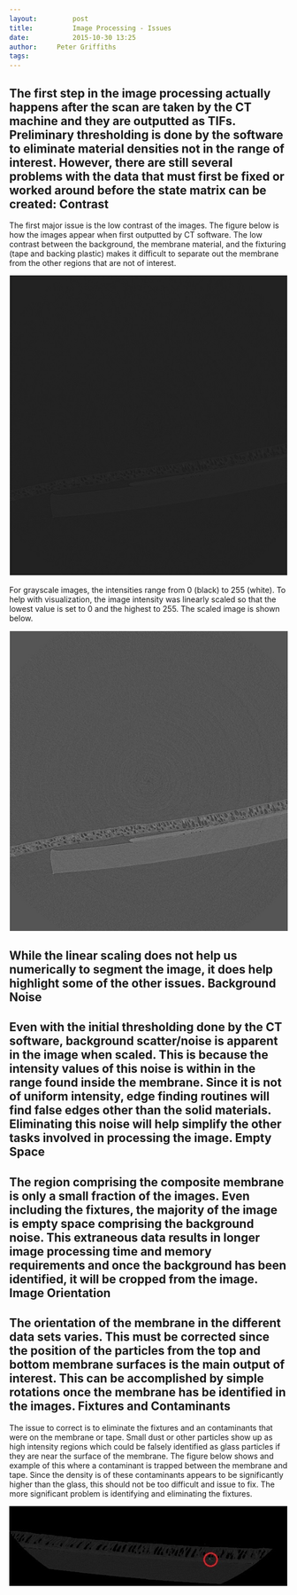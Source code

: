 ```yaml
---
layout:     	post
title:      	Image Processing - Issues
date:       	2015-10-30 13:25
author:     Peter Griffiths
tags:        
---
```


The first step in the image processing actually happens after the scan are taken by the CT  machine and they are outputted as TIFs.  Preliminary thresholding is done by the software to eliminate material densities not in the range of interest. However, there are still several problems with the data that must first be fixed or worked around before the state matrix can be created:
Contrast
--------
The first major issue is the low contrast of the images. The figure below is how the images appear when first outputted by CT software. The low contrast between the background, the membrane material, and the fixturing (tape and backing plastic) makes it difficult to separate out the membrane from the other regions that are not of interest.

![Grayscale image](https://github.com/Materials-Informatics-Class-Fall2015/MIC-Microparticle-distribution/blob/gh-pages/img/Image%20Processing/grayscale.jpg?raw=true)

For grayscale images, the intensities range from 0 (black) to 255 (white).  To help with visualization, the image intensity was linearly scaled so that the lowest value is set to 0 and the highest to 255. The scaled image is shown below.

![Contrasted image](https://github.com/Materials-Informatics-Class-Fall2015/MIC-Microparticle-distribution/blob/gh-pages/img/Image%20Processing/contrast.jpg?raw=true)

While the linear scaling does not help us numerically to segment the image, it does help highlight some of the other issues.
Background Noise
----------------
Even with the initial thresholding done by the CT software, background scatter/noise is apparent in the image when scaled. This is because the intensity values of this noise is within in the range found inside the membrane. Since it is not of uniform intensity, edge finding routines will find false edges other than the solid materials. Eliminating this noise will help simplify the other tasks involved in processing the image.
Empty Space
-----------
The region comprising the composite membrane is only a small fraction of the images. Even including the fixtures, the majority of the image is empty space comprising the background noise. This extraneous data results in longer image processing time and memory requirements and once the background has been identified, it will be cropped from the image.
Image Orientation
-----------------
The orientation of the membrane in the different data sets varies. This must be corrected since the position of the particles from the top and bottom membrane surfaces is the main output of interest. This can be accomplished by simple rotations once the membrane has be identified in the images.
Fixtures and Contaminants
-------------------------
The issue to correct is to eliminate the fixtures and an contaminants that were on the membrane or tape. Small dust or other particles show up as high intensity regions which could be falsely identified as glass particles if they are near the surface of the membrane. The figure below shows and example of this where a contaminant is trapped between the membrane and tape. Since the density is of these contaminants appears to be significantly higher than the glass, this should not be too difficult and issue to fix. The more significant problem is identifying and eliminating the fixtures.

![Dust example](https://github.com/Materials-Informatics-Class-Fall2015/MIC-Microparticle-distribution/blob/gh-pages/img/Image%20Processing/dust_example.jpg?raw=true)

